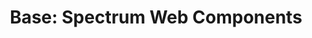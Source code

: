 ---
layout: examples.njk
title: 'Base: Spectrum Web Components'
displayName: Base
componentName: base
tags:
  - component-examples
---